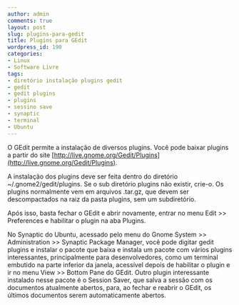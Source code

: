 ```yaml
---
author: admin
comments: true
layout: post
slug: plugins-para-gedit
title: Plugins para GEdit
wordpress_id: 190
categories:
- Linux
- Software Livre
tags:
- diretório instalação plugins gedit
- gedit
- gedit plugins
- plugins
- sessino save
- synaptic
- terminal
- Ubuntu
---
```


O GEdit permite a instalação de diversos plugins. Você pode baixar plugins a partir do site [http://live.gnome.org/Gedit/Plugins](http://live.gnome.org/Gedit/Plugins).

A instalação dos plugins deve ser feita dentro do diretório ~/.gnome2/gedit/plugins. Se o sub diretório plugins não existir, crie-o.
Os plugins normalmente vem em arquivos .tar.gz, que devem ser descompactados na raiz da pasta plugins, sem um subdiretório.

Após isso, basta fechar o GEdit e abrir novamente, entrar no menu Edit >> Preferences e habilitar o plugin na aba Plugins.

No Synaptic do Ubuntu, acessado pelo menu do Gnome System >> Administration >> Synaptic Package Manager,
você pode digitar gedit plugins e instalar o pacote que baixa e instala um pacote com vários plugins interessantes, principalmente para desenvolvedores, como um terminal embutido na parte inferior da janela, acessível depois de habilitar o plugin e ir no menu View >> Bottom Pane do GEdit. Outro plugin interessante instalado nesse pacote é o Session Saver, que salva a sessão com os documentos atualmente abertos, para, ao fechar e reabrir o GEdit, os últimos documentos serem automaticamente abertos.
